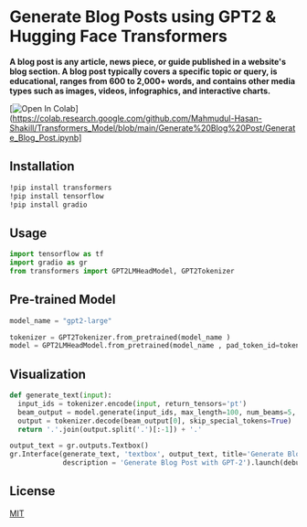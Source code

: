 # Generate Blog Posts using GPT2 & Hugging Face Transformers

**A blog post is any article, news piece, or guide published in a website's blog section. A blog post typically covers a specific topic or query, is educational, ranges from 600 to 2,000+ words, and contains other media types such as images, videos, infographics, and interactive charts.**

[![Open In Colab](https://colab.research.google.com/assets/colab-badge.svg)](https://colab.research.google.com/github.com/Mahmudul-Hasan-Shakill/Transformers_Model/blob/main/Generate%20Blog%20Post/Generate_Blog_Post.ipynb]

## Installation

```bash
!pip install transformers
!pip install tensorflow
!pip install gradio
```

## Usage

```python
import tensorflow as tf
import gradio as gr
from transformers import GPT2LMHeadModel, GPT2Tokenizer
```

## Pre-trained Model 

```python
model_name = "gpt2-large"

tokenizer = GPT2Tokenizer.from_pretrained(model_name )
model = GPT2LMHeadModel.from_pretrained(model_name , pad_token_id=tokenizer.eos_token_id)
```

## Visualization

```python
def generate_text(input):
  input_ids = tokenizer.encode(input, return_tensors='pt')
  beam_output = model.generate(input_ids, max_length=100, num_beams=5, no_repeat_ngram_size=2, early_stopping=True)
  output = tokenizer.decode(beam_output[0], skip_special_tokens=True)
  return '.'.join(output.split('.')[:-1]) + '.'
```

```python
output_text = gr.outputs.Textbox()
gr.Interface(generate_text, 'textbox', output_text, title='Generate Blog Post',
             description = 'Generate Blog Post with GPT-2').launch(debug=True)
```
## License
[MIT](https://choosealicense.com/licenses/mit/)
